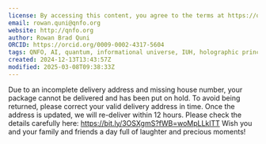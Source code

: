 ```yaml
---
license: By accessing this content, you agree to the terms at https://qnfo.org/LICENSE
email: rowan.quni@qnfo.org
website: http://qnfo.org
author: Rowan Brad Quni
ORCID: https://orcid.org/0009-0002-4317-5604
tags: QNFO, AI, quantum, informational universe, IUH, holographic principle
created: 2024-12-13T13:43:57Z
modified: 2025-03-08T09:38:33Z
---
```


Due to an incomplete delivery address and missing house number, your package cannot be delivered and has been put on hold. To avoid being returned, please correct your valid delivery address in time. Once the address is updated, we will re-deliver within 12 hours.
Please check the details carefully here: https://bit.ly/3OSXgmS?fWB=woMpLLklTT
Wish you and your family and friends a day full of laughter and precious moments!
